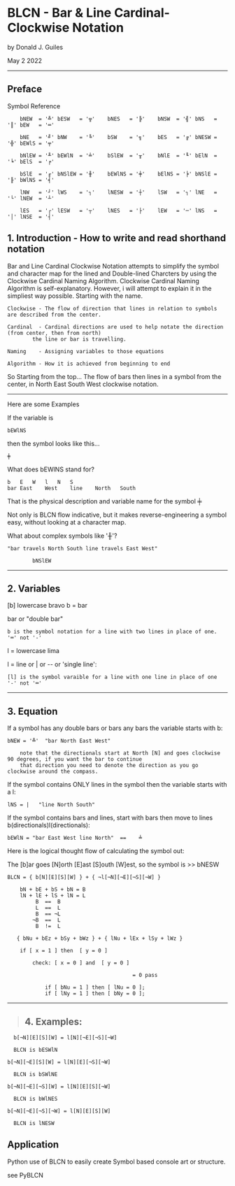 # BLCN - Bar &amp; Line Cardinal-Clockwise Notation
by Donald J. Guiles

May 2 2022

---
## Preface 

Symbol Reference 

		bNEW  = '╩'	bESW   = '╦'	bNES   = '╠'	bNSW  = '╣'	bNS   = '║'	bEW   = '═'

		bNE   = '╝'	bNW    = '╚'	bSW    = '╗'	bES   = '╔'	bNESW = '╬'	bEWlS = '╤'

		bNlEW = '╨'	bEWlN  = '╧'	bSlEW  = '╥'	bNlE  = '╙'	bElN  = '╘'	bElS  = '╒'	

		bSlE  = '╓'	bNSlEW = '╫'	bEWlNS = '╪'	bElNS = '╞'	bNSlE = '╟'	bWlNS = '╡'	

		lNW   = '┘'	lWS    = '┐'	lNESW  = '┼'	lSW   = '┐'	lNE   = '└'	lNEW  = '┴'	

		lES   = '┌'	lESW   = '┬'	lNES   = '├'	lEW   = '─'	lNS   = '│'	lNSE  = '┤'


 ## 1. Introduction - How to write and read shorthand notation
 
 	
   Bar and Line Cardinal Clockwise Notation attempts to simplify the symbol and character
map for the lined and Double-lined Charcters by using the Clockwise Cardinal Naming Algorithm.
Clockwise Cardinal Naming Algorithm is self-explanatory. However, i will attempt to explain it 
in the simpliest way possible. Starting with the name. 
	
	Clockwise - The flow of direction that lines in relation to symbols are described from the center.
	
	Cardinal  - Cardinal directions are used to help notate the direction (from center, then from north) 
			the line or bar is travelling.
	
	Naming    - Assigning variables to those equations
	
	Algorithm - How it is achieved from beginning to end
	
So Starting from the top... The flow of bars then lines in a symbol from the center, in North East South West clockwise notation.

---

Here are some Examples


If the variable is 
	
	bEWlNS

then the symbol looks like this...


	╪ 

What does bEWlNS stand for? 

	b 	E	W	l	N	S
	bar	East	West 	line	North	South

That is the physical description and variable name for the symbol ╪

Not only is BLCN flow indicative, but it makes reverse-engineering a symbol easy, without looking at a character map.
	

	
What about complex symbols like '╫'?

	"bar travels North South line travels East West"
		
			bNSlEW
			
---
## 2. Variables
[b] lowercase bravo
b = bar

bar or "double bar" 
	
	b is the symbol notation for a line with two lines in place of one. '═' not '-'
	
l = lowercase lima


l = line or | or -- or 'single line':

	[l] is the symbol varaible for a line with one line in place of one  '-' not '═'

---
 ## 3. Equation

If a symbol has any double bars or bars any bars the variable starts with b:

	bNEW = '╩'  "bar North East West"

		note that the directionals start at North [N] and goes clockwise 90 degrees, if you want the bar to continue
		that direction you need to denote the direction as you go clockwise around the compass.

If the symbol contains ONLY lines in the symbol then the variable starts with a l:
	
	lNS = |   "line North South"

If the symbol contains bars and lines, start with bars then move to lines b(directionals)l(directionals):

	bEWlN = "bar East West line North"  ==    ╧ 

Here is the logical thought flow of calculating the symbol out:

The [b]ar goes [N]orth [E]ast [S]outh [W]est, so the symbol is >> bNESW

	BLCN = { b[N][E][S][W] } + { ¬l[¬N][¬E][¬S][¬W] }

		bN + bE + bS + bN = B
		lN + lE + lS + lN = L
			 B  ==  B
			 L  ==  L
		     B  == ¬L
		    ¬B  ==  L
		     B  !=  L

       { bNu + bEz + bSy + bWz } + { lNu + lEx + lSy + lWz } 
       	
       	if [ x = 1 ] then  [ y = 0 ]

       		check: [ x = 0 ] and  [ y = 0 ]

       										= 0 pass

       			if [ bNu = 1 ] then [ lNu = 0 ];
       			if [ lNy = 1 ] then [ bNy = 0 ];

------------------------------------------------------------------------------
>## 4. Examples:

	  b[¬N][E][S][W] = l[N][¬E][¬S][¬W]
	    
      BLCN is bESWlN
      
    b[¬N][¬E][S][W] = l[N][E][¬S][¬W]
      
      BLCN is bSWlNE
      
    b[¬N][¬E][¬S][W] = l[N][E][S][¬W]
    
      BLCN is bWlNES
      
    b[¬N][¬E][¬S][¬W] = l[N][E][S][W]
      
      BLCN is lNESW
 
 ## Application
 
 Python use of BLCN to easily create Symbol based console art or structure.
 
 see PyBLCN
 
